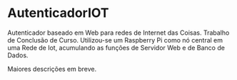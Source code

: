 # AutenticadorIOT
Autenticador baseado em Web para redes de Internet das Coisas. Trabalho de Conclusão de Curso.
Utilizou-se um Raspberry Pi como nó central em uma Rede de Iot, acumulando as funções de Servidor Web e de Banco de Dados.

Maiores descrições em breve.
